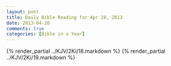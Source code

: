 ```yaml
---
layout: post
title: Daily Bible Reading for Apr 28, 2013
date: 2013-04-28
comments: true
categories: [Bible in a Year]
---
```

{% render_partial ../KJV/2Ki/18.markdown %}
{% render_partial ../KJV/2Ki/19.markdown %}
